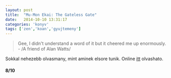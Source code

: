 ```yaml
---
layout: post
title:  "Mu-Mon Ekai: The Gateless Gate"
date:   2014-10-10 13:31:17
categories: 'konyv'
tags: ['zen','koan','gyujtemeny']
---
```


<blockquote>Gee, I didn't understand a word of it but it cheered me up enormously. - /A friend of Alan Watts/</blockquote>

Sokkal nehezebb olvasmany, mint aminek elsore tunik. Online <a href="http://www.sacred-texts.com/bud/zen/mumonkan.htm">itt</a> olvashato.

<h4>8/10</h4>